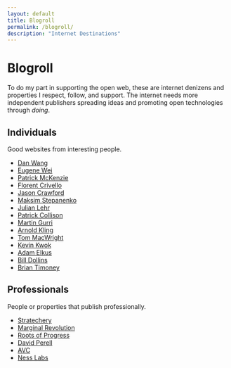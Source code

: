 ```yaml
---
layout: default
title: Blogroll
permalink: /blogroll/
description: "Internet Destinations"
---
```


# Blogroll

To do my part in supporting the open web, these are internet denizens and properties I respect, follow, and support. The internet needs more independent publishers spreading ideas and promoting open technologies through _doing_.

## Individuals

Good websites from interesting people.

* [Dan Wang](https://danwang.co/ "Dan Wang")
* [Eugene Wei](https://www.eugenewei.com/ "Eugene Wei")
* [Patrick McKenzie](https://www.kalzumeus.com/ "Kalzumeus Software")
* [Florent Crivello](https://florentcrivello.com/ "Florent Crivello")
* [Jason Crawford](https://jasoncrawford.org/ "Jason Crawford")
* [Maksim Stepanenko](http://maksim.ms/ "Maksim Stepanenko")
* [Julian Lehr](https://julian.digital/ "Julian Lehr")
* [Patrick Collison](https://patrickcollison.com/ "Patrick Collison")
* [Martin Gurri](https://thefifthwave.wordpress.com/ "The Fifth Wave")
* [Arnold Kling](http://www.arnoldkling.com/blog/ "AskBlog")
* [Tom MacWright](https://macwright.org/ "Tom MacWright")
* [Kevin Kwok](https://kwokchain.com/ "Kwokchain")
* [Adam Elkus](https://aelkus.github.io/ "Adam Elkus")
* [Bill Dollins](https://blog.geomusings.com/ "GeoMusings")
* [Brian Timoney](https://mapbrief.com/ "MapBrief")

## Professionals

People or properties that publish professionally.

* [Stratechery](https://stratechery.com/ "Stratechery")
* [Marginal Revolution](https://marginalrevolution.com/ "Marginal Revolution")
* [Roots of Progress](https://rootsofprogress.org/ "Roots of Progress")
* [David Perell](https://www.perell.com/ "David Perell")
* [AVC](https://avc.com/ "AVC")
* [Ness Labs](https://nesslabs.com/ "Ness Labs")
